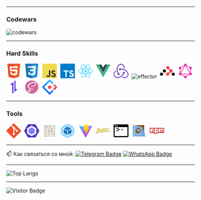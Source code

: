   ---

  ### Codewars
  ![codewars](https://www.codewars.com/users/raves123/badges/large)

  ---

### Hard Skills

  <div>
    <img src="https://github.com/devicons/devicon/blob/master/icons/html5/html5-original.svg" title="html5" alt="html" width="40" height="40"/>&nbsp
    <img src="https://github.com/devicons/devicon/blob/master/icons/css3/css3-original.svg" title="css3" alt="css" width="40" height="40"/>&nbsp
    <img src="https://github.com/devicons/devicon/blob/master/icons/javascript/javascript-original.svg" title="javascript" alt="javascript" width="40" height="40"/>&nbsp
    <img src="https://github.com/devicons/devicon/blob/master/icons/typescript/typescript-original.svg" title="typescript" alt="typescript" width="40" height="40"/>&nbsp
    <img src="https://github.com/devicons/devicon/blob/master/icons/react/react-original.svg" title="react" alt="react" width="40" height="40"/>&nbsp
    <img src="https://github.com/devicons/devicon/blob/master/icons/vuejs/vuejs-original.svg" title="vue" alt="vue" width="40" height="40"/>&nbsp
    <img src="https://github.com/devicons/devicon/blob/master/icons/redux/redux-original.svg" title="redux" alt="redux" width="40" height="40"/>&nbsp
    <img src="https://github.com/effector/effector/blob/master/documentation/public/favicon.svg" title="effector" alt="effector" width="40" height="40"/>&nbsp 
    <img src="https://github.com/devicons/devicon/blob/master/icons/reactrouter/reactrouter-original.svg" title="react-router" alt="router" width="40" height="40"/>&nbsp
    <img src="https://github.com/devicons/devicon/blob/master/icons/graphql/graphql-plain.svg" title="graphql" alt="graphql" width="40" height="40"/>&nbsp
    <img src="https://github.com/devicons/devicon/blob/master/icons/axios/axios-plain.svg" title="axios" alt="axios" width="40" height="40"/>&nbsp
    <img src="https://github.com/vscode-icons/vscode-icons/blob/master/icons/file_type_scss2.svg" title="scss" alt="scss" width="40" height="40"/>&nbsp
    <img src="https://github.com/devicons/devicon/blob/master/icons/antdesign/antdesign-original.svg" title="antd" alt="antd" width="40" height="40"/>&nbsp
  </div>
  
  ---

  ### Tools

  <div>
    <img src="https://github.com/devicons/devicon/blob/master/icons/git/git-original.svg" title="git" alt="git" width="40" height="40"/>&nbsp
    <img src="https://github.com/devicons/devicon/blob/master/icons/eslint/eslint-original.svg" title="eslint" alt="eslint" width="40" height="40"/>&nbsp
    <img src="https://github.com/vscode-icons/vscode-icons/blob/master/icons/file_type_prettier.svg" title="prettier" alt="prettier" width="40" height="40"/>&nbsp
    <img src="https://github.com/devicons/devicon/blob/master/icons/webpack/webpack-original.svg" title="webpack" alt="webpack" width="40" height="40"/>&nbsp
    <img src="https://github.com/vscode-icons/vscode-icons/blob/master/icons/file_type_vite.svg" title="vite" alt="vite" width="40" height="40"/>&nbsp
    <img src="https://github.com/devicons/devicon/blob/master/icons/babel/babel-original.svg" title="babel" alt="babel" width="40" height="40"/>&nbsp
    <img src="https://github.com/JanDeDobbeleer/oh-my-posh/blob/main/website/static/img/logo.svg" title="oh-my-posh" alt="posh" width="40" height="40"/>&nbsp
    <img src="https://github.com/chocolatey/choco/blob/develop/docs/logo/chocolateyicon.png" title="chocolatey" alt="chocolatey" width="40" height="40"/>&nbsp
    <img src="https://github.com/devicons/devicon/blob/master/icons/npm/npm-original-wordmark.svg" title="npm" alt="npm" width="40" height="40"/>&nbsp
  </div>
  
  ---
  
  :mailbox: Как связаться со мной: [![Telegram Badge](https://img.shields.io/badge/-raves8-blue?style=flat&logo=Telegram&logoColor=white)](https://t.me/raves8) [![WhatsApp Badge](https://img.shields.io/badge/WhatsApp-%2325D366?style=flat&logo=whatsapp&logoColor=%231A1110&color=%2325D366)](https://wa.me/79387862323)
 

  ---
  
  ![Top Langs](https://github-readme-stats.vercel.app/api/top-langs/?username=ravesjs&theme=tokyonight)

  ---

  
  ![Visitor Badge](https://visitor-badge.laobi.icu/badge?page_id=ravesjs)
